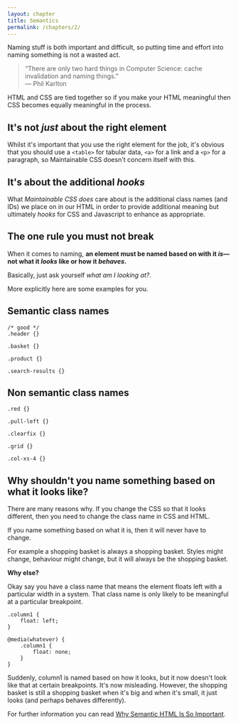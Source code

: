 ```yaml
---
layout: chapter
title: Semantics
permalink: /chapters/2/
---
```


Naming stuff is both important and difficult, so putting time and effort into naming something is not a wasted act.

> &ldquo;There are only two hard things in Computer Science: cache invalidation and naming things.&rdquo;
<br>&mdash; Phil Karlton

HTML and CSS are tied together so if you make your HTML meaningful then CSS becomes equally meaningful in the process.

## It's not *just* about the right element

Whilst it's important that you use the right element for the job, it's obvious that you should use a `<table>` for tabular data, `<a>` for a link and a `<p>` for a paragraph, so Maintainable CSS doesn't concern itself with this.

## It's about the additional *hooks*

What *Maintainable CSS* *does* care about is the additional class names (and IDs) we place on in our HTML in order to provide additional meaning but ultimately *hooks* for CSS and Javascript to enhance as appropriate.

## The one rule you must not break

When it comes to naming, **an element must be named based on with it *is*&mdash;not what it *looks* like or how it *behaves*.**

Basically, just ask yourself *what am I looking at?*.

More explicitly here are some examples for you.

## Semantic class names

	/* good */
	.header {}

	.basket {}

	.product {}

	.search-results {}

## Non semantic class names

	.red {}

	.pull-left {}

	.clearfix {}

	.grid {}

	.col-xs-4 {}

## Why shouldn't you name something based on what it looks like?

There are many reasons why. If you change the CSS so that it looks different, then you need to change the class name in CSS and HTML.

If you name something based on what it is, then it will never have to change.

For example a shopping basket is always a shopping basket. Styles might change, behaviour might change, but it will always be the shopping basket.

**Why else?**

Okay say you have a class name that means the element floats left with a particular width in a system. That class name is only likely to be meaningful at a particular breakpoint.

	.column1 {
		float: left;
	}

	@media(whatever) {
		.column1 {
			float: none;
		}
	}

Suddenly, column1 is named based on how it looks, but it now doesn't look like that at certain breakpoints. It's now misleading. However, the shopping basket is still a shopping basket when it's big and when it's small, it just looks (and perhaps behaves differently).

For further information you can read [Why Semantic HTML Is So Important](http://adamsilver.io/articles/why-semantic-html-is-so-important/).
